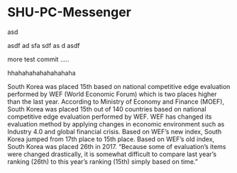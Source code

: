 # SHU-PC-Messenger


asd

asdf
ad
sfa
sdf
as
d
asdf



more test commit .....

hhahahahahahahahaha

South Korea was placed 15th based on national competitive edge evaluation performed by WEF (World Economic Forum) which is two places higher than the last year.
According to Ministry of Economy and Finance (MOEF), South Korea was placed 15th out of 140 countries based on national competitive edge evaluation performed by WEF.
WEF has changed its evaluation method by applying changes in economic environment such as Industry 4.0 and global financial crisis. Based on WEF’s new index, South Korea jumped from 17th place to 15th place. Based on WEF’s old index, South Korea was placed 26th in 2017.
“Because some of evaluation’s items were changed drastically, it is somewhat difficult to compare last year’s ranking (26th) to this year’s ranking (15th) simply based on time.”
